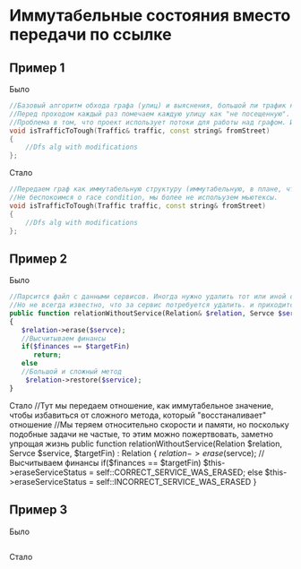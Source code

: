 # Иммутабельные состояния вместо передачи по ссылке

## Пример 1

Было
```cpp
//Базовый алгоритм обхода графа (улиц) и выяснения, большой ли трафик на дорогах
//Перед проходом каждый раз помечаем каждую улицу как "не посещенную".
//Проблема в том, что проект использует потоки для работы над графом. Используются мьютексы и атомики.
void isTrafficToTough(Traffic& traffic, const string& fromStreet)
{
    //Dfs alg with modifications
};
```

Стало
```cpp
//Передаем граф как иммутабельную структуру (иммутабельную, в плане, что мы не меняем оригинал, а работаем с новым графом, как с отдельным объектом)
//Не беспокоимся о race condition, мы более не испольузем мьютексы. 
void isTrafficToTough(Traffic traffic, const string& fromStreet)
{
    //Dfs alg with modifications
};
```

## Пример 2

Было
```php
//Парсится файл с данными сервисов. Иногда нужно удалить тот или иной сервис, чтобы сошлись финансы.
//Но не всегда известно, что за сервис потребуется удалить. и приходится делать некий rollback
public function relationWithoutService(Relation& $relation, Servce $service, $targetFin) : Relation
{
   $relation->erase($servce);
   //Высчитываем финансы
   if($finances == $targetFin)
      return;
   else
   //Большой и сложный метод
    $relation->restore($service);
}
```

Стало
//Тут мы передаем отношение, как иммутабельное значение, чтобы избавиться от сложного метода, который "восстаналивает" отношение
//Мы теряем относительно скорости и памяти, но поскольку подобные задачи не частые, то этим можно пожертвовать, заметно упрощая жизнь
public function relationWithoutService(Relation $relation, Servce $service, $targetFin) : Relation
{
   $relation->erase($servce);
   //Высчитываем финансы
   if($finances == $targetFin)
      $this->eraseServiceStatus = self::CORRECT_SERVICE_WAS_ERASED;
   else
      $this->eraseServiceStatus = self::INCORRECT_SERVICE_WAS_ERASED
}


## Пример 3

Было
```cpp
```

Стало
```cpp
```
